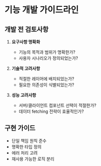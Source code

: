 # 기능 개발 가이드라인

## 개발 전 검토사항

1. **요구사항 명확화**

   - 기능의 목적과 범위가 명확한가?
   - 사용자 시나리오가 정의되었는가?

2. **기술적 고려사항**

   - 적절한 레이어에 배치되었는가?
   - 필요한 의존성이 식별되었는가?

3. **성능 고려사항**
   - 서버/클라이언트 컴포넌트 선택이 적절한가?
   - 데이터 fetching 전략이 효율적인가?

## 구현 가이드

- 단일 책임 원칙 준수
- 명확한 타입 정의
- 에러 처리 고려
- 재사용 가능한 로직 분리
